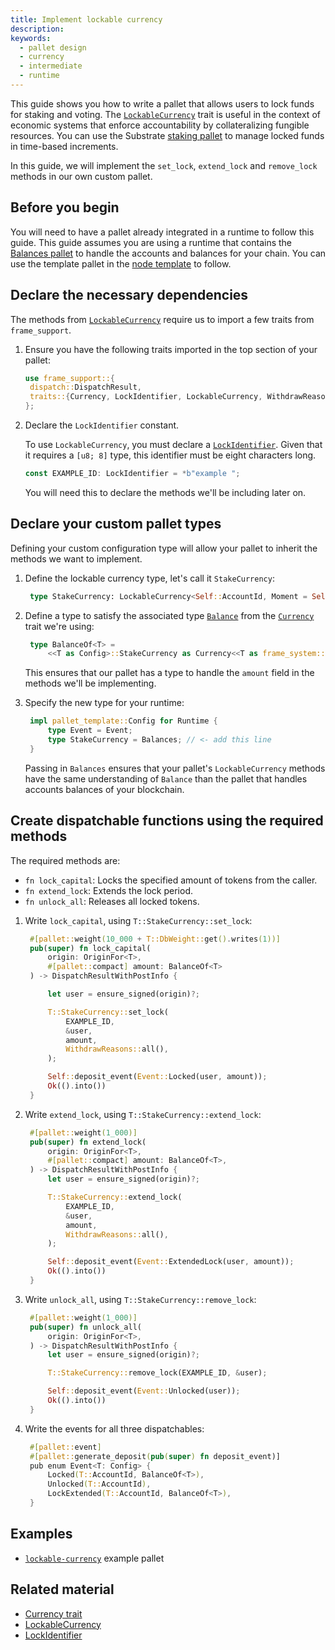 ```yaml
---
title: Implement lockable currency
description:
keywords:
  - pallet design
  - currency
  - intermediate
  - runtime
---
```


This guide shows you how to write a pallet that allows users to lock funds for staking and voting.
The [`LockableCurrency`](/rustdocs/latest/frame_support/traits/trait.LockableCurrency.html) trait is useful in the context of economic systems that enforce accountability by collateralizing fungible resources.
You can use the Substrate [staking pallet](/rustdocs/latest/pallet_staking/index.html) to manage locked funds in time-based increments.

In this guide, we will implement the `set_lock`, `extend_lock` and `remove_lock` methods in our own custom pallet.

## Before you begin

You will need to have a pallet already integrated in a runtime to follow this guide.
This guide assumes you are using a runtime that contains the [Balances pallet](https://github.com/paritytech/substrate/tree/master/frame/balances) to handle the accounts and balances for your chain.
You can use the template pallet in the [node template](https://github.com/substrate-developer-hub/substrate-node-template) to follow.

## Declare the necessary dependencies

The methods from [`LockableCurrency`](/rustdocs/latest/frame_support/traits/trait.LockableCurrency.html) require us to import a few traits from `frame_support`.

1. Ensure you have the following traits imported in the top section of your pallet:

   ```rust
   use frame_support::{
   	dispatch::DispatchResult,
   	traits::{Currency, LockIdentifier, LockableCurrency, WithdrawReasons},
   };
   ```

1. Declare the `LockIdentifier` constant.

   To use `LockableCurrency`, you must declare a [`LockIdentifier`][lockidentifier-rustdocs].
   Given that it requires a `[u8; 8]` type, this identifier must be eight characters long.

   ```rust
   const EXAMPLE_ID: LockIdentifier = *b"example ";
   ```

   You will need this to declare the methods we'll be including later on.

## Declare your custom pallet types

Defining your custom configuration type will allow your pallet to inherit the methods we want to implement.

1. Define the lockable currency type, let's call it `StakeCurrency`:

   ```rust
   	type StakeCurrency: LockableCurrency<Self::AccountId, Moment = Self::BlockNumber>;
   ```

1. Define a type to satisfy the associated type [`Balance`](/rustdocs/latest/frame_support/traits/tokens/currency/trait.Currency.html#associatedtype.Balance) from the [`Currency`](/rustdocs/latest/frame_support/traits/tokens/currency/trait.Currency.html#) trait we're using:

   ```rust
   	type BalanceOf<T> =
   		<<T as Config>::StakeCurrency as Currency<<T as frame_system::Config>::AccountId>>::Balance;
   ```

   This ensures that our pallet has a type to handle the `amount` field in the methods we'll be implementing.

1. Specify the new type for your runtime:

   ```rust
   	impl pallet_template::Config for Runtime {
   		type Event = Event;
   		type StakeCurrency = Balances; // <- add this line
   	}
   ```

   Passing in `Balances` ensures that your pallet's `LockableCurrency` methods have the same understanding of `Balance` than the pallet that handles accounts balances of your blockchain.

## Create dispatchable functions using the required methods

The required methods are:

- `fn lock_capital`: Locks the specified amount of tokens from the caller.
- `fn extend_lock`: Extends the lock period.
- `fn unlock_all`: Releases all locked tokens.

1. Write `lock_capital`, using `T::StakeCurrency::set_lock`:

   ```rust
   	#[pallet::weight(10_000 + T::DbWeight::get().writes(1))]
   	pub(super) fn lock_capital(
   		origin: OriginFor<T>,
   		#[pallet::compact] amount: BalanceOf<T>
   	) -> DispatchResultWithPostInfo {

   		let user = ensure_signed(origin)?;

   		T::StakeCurrency::set_lock(
   			EXAMPLE_ID,
   			&user,
   			amount,
   			WithdrawReasons::all(),
   		);

   		Self::deposit_event(Event::Locked(user, amount));
   		Ok(().into())
   	}
   ```

1. Write `extend_lock`, using `T::StakeCurrency::extend_lock`:

   ```rust
   	#[pallet::weight(1_000)]
   	pub(super) fn extend_lock(
   		origin: OriginFor<T>,
   		#[pallet::compact] amount: BalanceOf<T>,
   	) -> DispatchResultWithPostInfo {
   		let user = ensure_signed(origin)?;

   		T::StakeCurrency::extend_lock(
   			EXAMPLE_ID,
   			&user,
   			amount,
   			WithdrawReasons::all(),
   		);

   		Self::deposit_event(Event::ExtendedLock(user, amount));
   		Ok(().into())
   	}
   ```

1. Write `unlock_all`, using `T::StakeCurrency::remove_lock`:

   ```rust
   	#[pallet::weight(1_000)]
   	pub(super) fn unlock_all(
   		origin: OriginFor<T>,
   	) -> DispatchResultWithPostInfo {
   		let user = ensure_signed(origin)?;

   		T::StakeCurrency::remove_lock(EXAMPLE_ID, &user);

   		Self::deposit_event(Event::Unlocked(user));
   		Ok(().into())
   	}
   ```

1. Write the events for all three dispatchables:

   ```rust
   	#[pallet::event]
   	#[pallet::generate_deposit(pub(super) fn deposit_event)]
   	pub enum Event<T: Config> {
   		Locked(T::AccountId, BalanceOf<T>),
   		Unlocked(T::AccountId),
   		LockExtended(T::AccountId, BalanceOf<T>),
   	}
   ```

## Examples

- [`lockable-currency`](https://github.com/substrate-developer-hub/substrate-how-to-guides/blob/main/example-code/template-node/pallets/lockable-currency/src/lib.rs) example pallet

## Related material

- [Currency trait](/rustdocs/latest/frame_support/traits/trait.Currency.html)
- [LockableCurrency][lockable-rustdocs]
- [LockIdentifier][lockidentifier-rustdocs]

[lockable-rustdocs]: /rustdocs/latest/frame_support/traits/trait.LockableCurrency.html
[lockidentifier-rustdocs]: /rustdocs/latest/frame_support/traits/type.LockIdentifier.html
